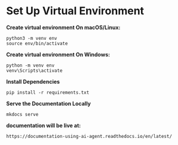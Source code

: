 # Set Up Virtual Environment
   **Create virtual environment On macOS/Linux:**
```
python3 -m venv env
source env/bin/activate
```
**Create virtual environment On Windows:**
```
python -m venv env
venv\Scripts\activate
```
**Install Dependencies**
```
pip install -r requirements.txt
```
**Serve the Documentation Locally**
```
mkdocs serve
```

**documentation will be live at:**
```
https://documentation-using-ai-agent.readthedocs.io/en/latest/
```
